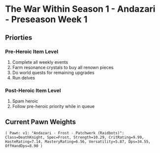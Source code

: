# The War Within Season 1 - Andazari - Preseason Week 1

## Priorties

### Pre-Heroic Item Level

1. Complete all weekly events
2. Farm resonance crystals to buy all renown pieces
3. Do world quests for remaining upgrades
4. Run delves

### Post-Heroic Item Level

1. Spam heroic
2. Follow pre-heroic priority while in queue

## Current Pawn Weights
    ( Pawn: v1: "Andazari - Frost - Patchwerk (Raidbots)": Class=DeathKnight, Spec=Frost, Strength=10.29, CritRating=9.99, HasteRating=7.14, MasteryRating=6.56, Versatility=5.87, Dps=34.55, OffHandDps=8.90 )
